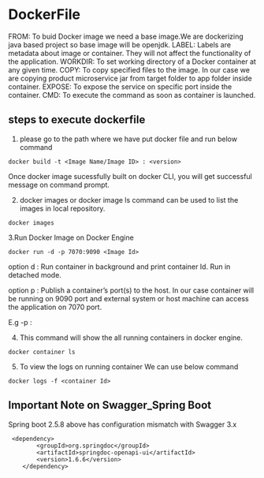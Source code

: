 # DockerFile

FROM: To buid Docker image we need a base image.We are dockerizing java based project so base image will be openjdk.
LABEL: Labels are metadata about image or container. They will not affect the functionality of the application.
WORKDIR: To set working directory of a Docker container at any given time.
COPY: To copy specified files to the image. In our case we are copying product microservice jar from target folder to app folder inside container.
EXPOSE: To expose the service on specific port inside the container.
CMD: To execute the command as soon as container is launched.

## steps to execute dockerfile
 1. please go to the path where we have put docker file and run below command
 ```
 docker build -t <Image Name/Image ID> : <version>
 ```
 Once docker image sucessfully built on docker CLI, you will get successful message on command prompt.
 
 2. docker images or docker image ls command can be used to list the images in local repository.
 ```
 docker images
 ```
 3.Run Docker Image on Docker Engine 
 ```
 docker run -d -p 7070:9090 <Image Id>
 ```
 option d : Run container in background and print container Id. Run in detached mode.

 option p : Publish a container’s port(s) to the host. In our case container will be running on 9090 port and external system or host machine can access the application on 7070 port.

 E.g -p <External port > : <internal port>

 4. This command will show the all running containers in docker engine.
 ```
 docker container ls
 ```
 5. To view the logs on running container We can use below command
 ```
 docker logs -f <container Id>
 ```
## Important Note on Swagger_Spring Boot
Spring boot 2.5.8 above has configuration mismatch with Swagger 3.x

```
 <dependency>
        <groupId>org.springdoc</groupId>
        <artifactId>springdoc-openapi-ui</artifactId>
        <version>1.6.6</version>
    </dependency>
```